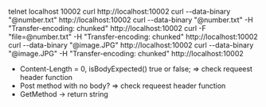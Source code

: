telnet localhost 10002
curl http://localhost:10002
curl --data-binary "@number.txt" http://localhost:10002
curl --data-binary "@number.txt" -H "Transfer-encoding: chunked" http://localhost:10002
curl -F "file=@number.txt" -H "Transfer-encoding: chunked" http://localhost:10002
curl --data-binary "@image.JPG" http://localhost:10002
curl --data-binary "@image.JPG" -H "Transfer-encoding: chunked" http://localhost:10002


- Content-Length = 0, isBodyExpected() true or false; => check requeest header function
- Post method with no body? => check requeest header function
- GetMethod -> return string